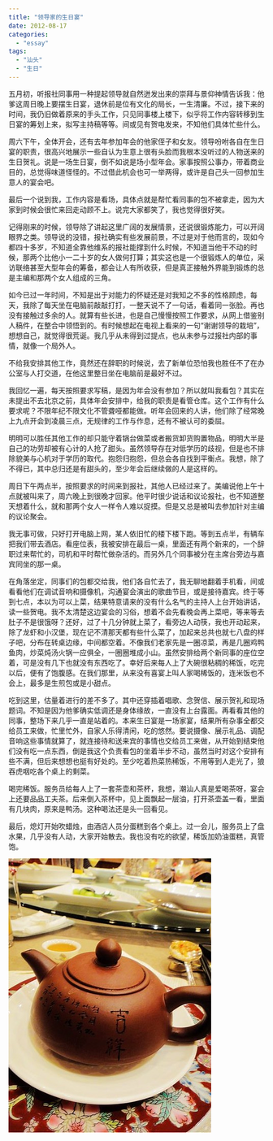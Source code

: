 ```yaml
---
title: "领导家的生日宴"
date: 2012-08-17
categories: 
  - "essay"
tags: 
  - "汕头"
  - "生日"
---
```


五月初，听报社同事用一种提起领导就自然迸发出来的崇拜与景仰神情告诉我：他爹这周日晚上要摆生日宴，退休前是位有文化的局长，一生清廉。不过，接下来的时间，我仍旧做着原来的手头工作，只见同事楼上楼下，似乎将工作内容转移到生日宴的筹划上来，拟写主持稿等等。间或见有贺电发来，不知他们具体忙些什么。

周六下午，全体开会，还有去年参加年会的他家侄子和女友。领导吩咐各自在生日宴的职责，很高兴地展示一些自认为生意上很有头脸而我根本没听过的人物送来的生日贺礼。说是一场生日宴，倒不如说是场小型年会。家事按照公事办，带着商业目的，总觉得味道怪怪的。不过借此机会也可一举两得，或许是自己头一回参加生意人的宴会吧。

最后一个说到我，工作内容是看场，具体点就是帮忙看同事的包不被拿走，因为大家到时候会很忙来回走动顾不上。说完大家都笑了，我也觉得很好笑。

记得刚来的时候，领导除了讲起这里广阔的发展情景，还说很锻炼能力，可以开阔眼界之类。领导说的没错，报社确实有些发展前景，不过是对于他而言的，现如今都四十多岁，不知道全靠他维系的报社能撑到什么时候，不知道当他干不动的时候，那两个比他小一二十岁的女人做何打算；其实这也是一个很锻炼人的单位，采访联络甚至大型年会的筹备，都会让人有所收获，但是真正接触外界能到锻炼的总是主编和那两个女人组成的三角。

如今已过一年时间，不知是出于对能力的怀疑还是对我知之不多的性格顾虑，每天，我除了每天坐在电脑前敲敲打打，一整天说不了一句话，看着同一张脸。再也没有接触过多余的人。就算有些长进，也是自己慢慢按照工作要求，从网上借鉴别人稿件，在整合中领悟到的。有时候想起在电视上看来的一句“谢谢领导的栽培”，想想自己，就觉得很荒诞。我几乎从未得到过提点，也从未参与过报社内部的事情，就像一个局外人。

不给我安排其他工作，竟然还在辞职的时候说，去了新单位恐怕我也胜任不了在办公室与人打交道，在他这里整日坐在电脑前是最好不过。

我回忆一遍，每天按照要求写稿，是因为年会没有参加？所以就叫我看包？其实在未提出不去北京之前，具体年会安排中，给我的职责是看管仓库。这个工作有什么要求呢？不限年纪不限文化不管聋哑都能做。听年会回来的人讲，他们除了经常晚上九点开会到凌晨三点，无规律的工作与作息，还有不被认可的委屈。

明明可以胜任其他工作的却只能守着锅台做菜或者搬货卸货购置物品，明明大半是自己的功劳却被有心计的人抢了甜头。虽然领导存在对低学历的歧视，但是也不排除貌美与心机对于学历的取代。抱怨归抱怨，但总会各自找到平衡点。我想，除了不得已，其中总归还是有甜头的，至少年会后继续做的人是这样的。

周日下午两点半，按照要求的时间来到报社，其他人已经过来了。美编说他上午十点就被叫来了，周六晚上到很晚才回家。他平时很少说话和议论报社，也不知道整天想着什么，就和那两个女人一样令人难以捉摸。但是又总是被叫去参加针对主编的议论聚会。

我无事可做，只好打开电脑上网，某人依旧忙的楼下楼下跑。等到五点半，有辆车把我们带去酒店。看座位表，我被安排在最后一桌，里面还有两个新来的，一个辞职过来帮忙的，司机和平时帮忙做杂活的。而另外几个同事被分在主席台旁边与嘉宾同坐的那一桌。

在角落坐定，同事们的包都交给我，他们各自忙去了，我无聊地翻着手机看，间或看看他们在调试音响和摄像机，沟通宴会演出的歌曲节目，或是接待嘉宾。终于等到七点，本以为可以上菜，结果特意请来的没有什么名气的主持人上台开始讲话，读一些贺电。我不太清楚这边宴会的习俗，想着不会先看晚会再上菜吧，等来等去肚子不是很饿呀？还好，过了十几分钟就上菜了，看旁边人动筷，我也开动起来，除了龙虾和小汉堡，现在记不清那天都有些什么菜了，加起来总共也就七八盘的样子吧，分布在转桌边缘，中间都空着。不像我们老家先是一圈凉菜，再是几圈鸡鸭鱼肉，炒菜炖汤火锅一应俱全，一圈圈堆成小山。虽然安排给两个新同事的座位空着，可是没有几下也就没有东西吃了。幸好后来每人上了大碗很粘稠的稀饭，吃完以后，便有了饱腹感。在我们那里，从来没有喜宴上叫人家喝稀饭的，连米饭也不会上，最多是生煎包或是小甜点。

吃到这里，估量着进行的差不多了。其中还穿插着唱歌、念贺信、展示贺礼和现场题词。不知是因为他爹确实低调还是身体缘故，一直没有上台露面。再看看其他的同事，整场下来几乎一直是站着的。本来生日宴是一场家宴，结果所有杂事全都交给员工来做，忙里忙外，自家人乐得清闲，吃的悠然。要说摄像、展示礼品、调配音响这些事情就算了，就连接待和送来宾的事情也交给员工来做，从开始到结束他们没有吃一点东西，倒是我这个负责看包的坐着半步不动，虽然当时对这个安排有些不满，但后来想想也挺有好处的。至少吃着热菜热稀饭，不用等到人走光了，狼吞虎咽吃各个桌上的剩菜。

喝完稀饭。服务员给每人上了一套茶壶和茶杯，我想，潮汕人真是爱喝茶呀，宴会上还要品品工夫茶。后来倒入茶杯中，见上面飘起一层油，打开茶壶盖一看，里面有几块肉，原来是鸭汤。这种喝法还是头一回看见。

最后，熄灯开始吹蜡烛，由酒店人员分蛋糕到各个桌上。过一会儿，服务员上了盘水果，几乎没有人动，大家开始散去。我也没有吃的欲望，稀饭加奶油蛋糕，真管饱。

![1319160304214](images/7800208678_b943899e26_z.jpg)
